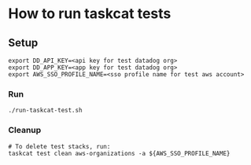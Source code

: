 # How to run taskcat tests

## Setup
```
export DD_API_KEY=<api key for test datadog org>
export DD_APP_KEY=<app key for test datadog org>
export AWS_SSO_PROFILE_NAME=<sso profile name for test aws account>
```

### Run
```
./run-taskcat-test.sh
```

### Cleanup
```
# To delete test stacks, run:
taskcat test clean aws-organizations -a ${AWS_SSO_PROFILE_NAME}
```
